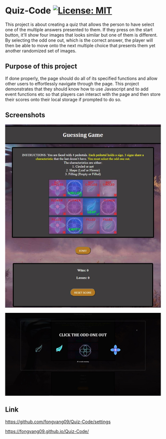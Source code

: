 # Quiz-Code [![License: MIT](https://img.shields.io/badge/License-MIT-yellow.svg)](https://opensource.org/licenses/MIT)

This project is about creating a quiz that allows the person to have select one of the multiple answers presented to them. If they press on the start button, it'll show four images that looks similar but one of them is different. By selecting the odd one out, which is the correct answer, the player will then be able to move onto the next multiple choice that presents them yet another randomized set of images.

## Purpose of this project

If done properly, the page should do all of its specified functions and allow other users to effortlessly navigate through the page. This project demonstrates that they should know how to use Javascript and to add event functions etc so that players can interact with the page and then store their scores onto their local storage if prompted to do so.

## Screenshots

![mainpage](ssgamepic.JPG)

![multiplechoicepage](startmistSS.JPG)

## Link

https://github.com/fongvang09/Quiz-Code/settings

https://fongvang09.github.io/Quiz-Code/
